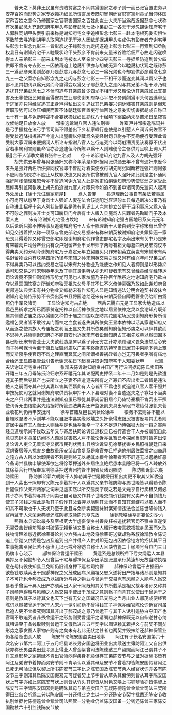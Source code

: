 <!-- { "loadSidebar": true } -->
　　普天之下莫非王民虽有贵贱贫富之不同其爲国家之赤子则一而已张官置吏务以安存百姓而形势之家专欲搔扰细民所谓寄居者既叨冒朝廷官职寄寓州县尤当仰体国家矜百姓之意今乃倚国家之官职害国家之百姓此岂士大夫所当爲哉近据彭念七状称有次弟彭念九充谢知府宅甲头与彭彦彭念七及小弟彭三一各无干涉忽覩谢知府宅干人郭胜同胡甲头赍引前来称是谢知府宅文字追唤彭念七彭三一赴本宅根究委实惧怕不敢前去寻追到胡甲头取问追扰无干涉人因依却据胡甲头名成供有彭彦者充谢宅甲头彭念七彭念九彭三一皆彭彦之子缘彭念九走闪遂追上彭念七彭三一再索到知丞防权县日有谢知府宅干人睦晟状论甲头彭彦不肯前来支量米谷赡给佃戸心曲走闪遂唤得本人亲弟彭三一前来未到本宅被本人至亲曾少四夺去彭三一寻据丞防追到曾少四供即不曾有夺去彭三一因依再追上睦晟所供亦与胡成无异今以睦晟初状观之既称彭三一爲彭彦亲弟则彭彦乃是彭念九与彭念七彭三一爲兄弟也今却妄供彭彦爲念七念九三一之父葢亦自知彭念九之走闪与彭念七彭三一不相干涉而遂变其词以爲父子也郤不思其初词以爲兄弟而今岂得变以爲父子耶彭念九之走闪与其兄弟不相干涉乃輙追扰其兄弟彭念七之不伏勾追与其亲戚曾少四尤不相干涉又輙论诉其亲戚如此支蔓害及无辜使细民何自而得安其生业耶使谢知府存心平恕不务刻削爲甲头何苦逃窜至于逃窜亦只得经官追其正身岂得私出文引追扰其兄弟妄兴词诉残害其亲戚则是但知官职形势可以欺压细民而畧不体朝廷张官置吏存恤百姓之意委实切害据胡成自称巳七十有一且与免断睦晟不合妄状搔扰细民勘杖八十枷项下案监纳未尽苗米日呈夜寄收候纳足日放余人放
　　邹宗逸诉谢八官人违法刑害
　　昨窰戸并邹宗逸陈词并是弓手搔扰在法弓手官司尚不得差出下乡私家輙行差使是以引惹人户词诉况佐官不得受状近降指挥甚严今遣人出屋輙以停藏爲名妄经尉司县尉亦不契勘便行受理此皆受制大家深属未便据词人所论专指谢八官人乞行追究今以两魁漕责见该奏荐不伏出官若事属利害则虽命官亦合追逮但今所陈以爲干人则难便令主仆供对且唤上词人并最合干人邹季文戴祥张仲三名对
　　徐十论诉谢知府宅九官人及人力胡先强奸
　　胡先供去年曾与阿张通奸又称今年系是和奸据阿张供通去年不曾有通奸来歴今来系是强奸两名所供异同权官即不曽勘对着实便欲将胡先阿张同断若是强奸则阿张不应同断胡先亦不应止从杖罪决遣又阿张所供曾被谢九官人强奸如此则是主仆通同强奸阿张情理难恕今亦不曾追问谢九官人此是案吏怕惧谢知府形势使贫弱之家受此屈抑再引监阿张唤上胡先仍追谢九官人对限只今如追不到备申诸司仍先监词人起离外处居止【徐十元住谢家房屋】
　　爲人告罪
　　县道理断公事自有条法若事属小可尚可从恕至于身爲士人强奸人妻在法合该徒配岂容轻恕本县每遇断决公事乃有自称进士招呼十余人列状告罪若是眞有见识士人岂肯排立公庭干当闲事况又爲人告不可恕之罪则决非士类可知牓县门今后有士人輙入县庭爲人告罪者先勘断门子及本案人吏
　　宋有论谢知府宅侵占坟地
　　宋有论谢知府宅强占园地已系庆元元年以后论诉屈抑不伸等事及追谢知府宅干人索干照理断干人录白到契字称宋有巳曾作知见交钱着押又称一项系与曾吏部宅交易据宋有称宋朝英被谢知府宅关鎻抑逼一家恐畏只得着押又称曾吏部宅即是谢知府宅假作曾吏部宅名字及索出宋有关书乃是宋有宋辅两户均分产业内有众户尅留产业甲龙甲师字两号有祖父母墓四所兄弟商议不得典卖关约分明今谢知府宅乃于嘉定元年立契置买只作宋朝英立契岂有宋辅宋有两名尅留物业内有坟墓四所乃径与宋辅之孙宋朝英交易之理又岂有绍兴年间兄弟立约不得典卖乃可以违约交易之理以宋有共分物业乃能使之作知见人着押则是以形势抑逼可知交易之时宋朝英年未及丁则其畏惧听从亦无可疑者宋有又曾经县经军经转运司论诉竟不获伸则倚恃形势尤可见也人家坟墓乃子孙百年醮祭之地谢知府宅乃欲白夺以爲园囿饮宴之所谢知府独无祖先父母乎其不仁不义倚恃豪强乃敢如此谢知府曾吏部违法典卖宋有共分物业又抑勒宋有作知见人显是知情违法分明合追契书毁抹今谢知府宅倚恃形势不令赍出契书且将园池给还宋有宋朝英径自障截管业仍给断由爲照仍申军及诸司
　　王显论谢知府占庙地
　　西岳云腾庙元是王显家舍地造庙以爲邑民祈求之所已而家贫遂托神以自活神依显之地以居显依神之灵以食谢知府既架屋其侧遂占庙之路以爲圃又种竹于庙之四围以芘防其花圃宅场民畏谢知府形势所谓邀福乞灵者皆不敢过其门而神之血食者遂失其所依矣王显本依神以活其家谢知府又从而逐之使其族人专庙祝之利而王显又失其所依矣谢知府但知形势之可以肆其欲而不思神人共愤则谢知府亦不能自安也近据宋有者讼谢知府占其祖先坟墓以爲园囿本县已断还宋有管业士大夫欲创造屋庐以爲子孙无穷之计亦须顾理义畏条法然后心安而子孙可保也今至于夷丘陇毁祠庙以广第宅侈燕逰防持孥累日居其中果能下莞上簟而安斯寝乎使官司不爲之理直而冥冥之间所谓福善祸淫者亦岂无可畏者乎所有庙地合给还王显照祖管业引告示谢天祐日下起离并取谢知府宅干人知委状申
　　张凯夫诉谢知府宅贪并田产
　　张凯夫陈诉谢知府贪并田产再行诘问据母陈氏卖田系开禧三年五月母陈氏论归宗系开禧元年其论配两吏押系二年十二月如是则是先欲遣逐其子而后夺其产也夫所立之子妻不应遣逐夫所有之产寡妇不应出卖二者皆是违法絶人之嗣而夺其产挟其妻以害其侄婿此有人心者所不爲也引就追谢八官人索干照并申按抚使司乞就问谢知府取供责状申押干人下县理对妻不当遣逐夫之子寡妇不当卖夫之产只此两事并是违法谢知府虽已移徙其家尚留旧居今乃倚恃豪横不肯赍出干照使词诉无由结絶案先给据将所管违法典卖田产监张凯夫具出号叚书塡给付张凯夫菅业收花利仍再申安抚司
　　徐莘首赌及邑民列状论徐莘
　　稂莠不去则谷不能以自植败羣者不斥则羊不能以自肥本县实缘败壊之久奸豪得志细民被害歴考其尤者则寄居中葢有其人而士人则徐莘是也徐莘侥幸一举本不足道乃恃强狠大爲一县之害两经县道牓示尚不悛改去年又与寄居扶同论诉县道权县已被行遣合干人亦被断配自此愈见恣肆本县虽访闻本人颇爲民害然人戸不敢论诉亦且暂已今探闻当职时暂差出便复论诉人吏全无着实寻又据市民列状赍出县牓论诉显见徐莘扰害乡民照得朝廷日来深虑寄居等人扰害乡曲故虽乐安邹山曾复系是命官亦且押送他州居住葢投之四裔屛之逺方古人所以治顽民者不若是则终无以絶其本根今徐莘者若不屛逐无以遏絶奸恶今备词并县牓申解使军欲乞将徐莘押送外州居住庶絶后患本县除已将一行人疎放外其徐莘合行申解奉军判徐莘押送吉州拘管申朝省及诸司照防
　　陈防卿诉郭六朝防赎田
　　陈防卿论郭六朝防干人抑勒其子世隆輙将田租出卖更不取其父知委追到干人索出干照却有父陈元亨着押干人以爲其父亲书陈防卿与男世隆皆以爲勒令陈世隆假作父亲押两家之词未见虚实然以所交易契字观之若是父元亨自行卖租又何必其子亦同书着押与其子同卖已自可疑又作其子世隆交领价钱岂有父卖产不自领钱乃使其子领钱之理此是勒其子假作其父着押以瞒昩其父而不自知其漏绽将以欺人而不知其不可欺也干人无状乃至于此且与免断卖契毁抹附案知情违法合监陈世隆价钱入官再监干人朱荣索典契还陈防卿取赎陈元亨先放
　　徐铠教唆徐莘哥妄论刘少六
　　照得本县词讼最多及至根究大半虚妄使乡村善良枉被追扰若官司不察曲直遂使无辜受害皆缘坊郭乡村破落无頼粗晓文墨自称士人輙行教唆意欲搔扰乡民因而乞取钱物情理难恕近据徐莘哥论刘少六强占山地及将徐莘哥送狱却称系叔徐凯教令陈词追上徐铠又供委是包占及追到出产并得产人供对即无包占因依徐铠方始招伏其平日生事扰害乡民此若不惩治无以示戒今徐铠自称士人且决竹篦二十枷项号令县门三日仍牓市心晓示
　　郝神保论曾运干赎田
　　黄逹系是总领所押下亏欠纲运人本县典押反不契勘却令入役曾运干宅与郝神保互争田系是张显承行黄逹却无故当防执覆意在刼持役使知县且免断仍旧锢身押下廵检司拘管
　　郝神保论曾运干占据田产欲备钱取赎索出干照郝神保之父茂成因病风顚祖父忠义遂将田产拨与诸孙则是知其子不可托也今郝茂成乃以祖所分与孙之物业与曾运干交易岂有风顚之人能与人爲交易者乎曾运干典人田产亦须索出人家干照既知其关书所载系是祖父拨与诸孙又称其子风顚岂得輙与风顚之人爲交易乎使出于茂成之意则爲子而背其父使出于曾运干之意则是教其子以背其父也天下岂有无父之国哉况已交易之当月出业人郝茂成便经官陈词以爲被曾运干家干人宋六一诱引抑勒不曾得钱其子神保亦经官陈论词诉官司虽爲追人更不曾根究则知其非出于郝茂成之意乃曾运干与其干人诱引逼胁白夺田产也官司不敢追究者非畏曾运干之形势则受曾运干之请嘱也郝神保既无以自伸遂甘心纳其租课至于备钱取赎则曾运干又假爲进典五年契字以图诬赖其着押义与前契不同矣形势之家贪图人家物产则有之矣未有若此无状之甚者也两契并毁抹给还郝神保管业仍各给断由余人放
　　陈安节论陈安国盗卖田地事
　　阿江有子长名安国第六十次名安节第六二阿江于五月经县论长男安国盗将田业出卖续送主簿防阿江又自出供状亦称长男盗卖田业寻追上得业人曾金紫曾司法陈德逺三户契照而阿江已谓其子不肖又爲形势之家拖延不肯出官愤闷得疾身死矣但存其弟陈安节与之证对据契书皆有阿江及弟安节着押而弟安节则不肯承认以爲其母及安节不曾着押皆陈安国假冩阿江已死无可验证但以契上所书陈安节三字比之陈安国及陈安节两人经官状词亦各有陈安节三字则知其爲陈安国假冩无可疑者契上节字皆从草头其偏傍则皆从耳字陈安国状上节字亦如此冩陈安节状上则皆从竹头其傍皆从附邑又唤上书铺辨验亦皆供契上陈安节三字皆陈安国冩则是瞒昩其母与弟盗卖田产无疑陈德逺曾金紫曾司法三契所得田业各合析爲二分以陈安国一分还得业之主以一分还陈安节契字批凿还陈安节收执别给据付陈德逺曾金紫曾司法照管一分物业仍监陈安国备一分钱还陈曾三家陈安国勘杖六十引监钱陈安节放
